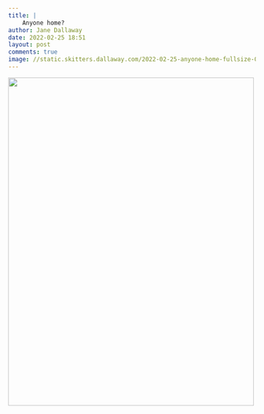 ```yaml
---
title: |
    Anyone home?
author: Jane Dallaway
date: 2022-02-25 18:51
layout: post
comments: true
image: //static.skitters.dallaway.com/2022-02-25-anyone-home-fullsize-0.jpeg
---
```


<a href="//static.skitters.dallaway.com/2022-02-25-anyone-home-fullsize-0.jpeg"><img src="//static.skitters.dallaway.com/2022-02-25-anyone-home-thumb-0.jpeg" width="500" height="667"></a>



